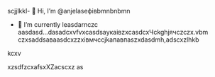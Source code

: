 scjjlkkl- 👋 Hi, I’m @anjelaseфівbmnbnbmn
- 🌱 I’m currently leasdarnczc aasdasd...dasadcxvfvxcasdsaукаівzxcasdcxЧсkghjячсzczx.vbm
czxsaddsaваasdcxzzxівмчсcjkапавпaszxdasdmh,adscxzlhkb
<!---hm,bzcxxzcadszxczxcdsfdshjhkvфasdsdsdsddsaсsadczxчяфівфівasxasfdsxsaxXCVsdassadasdasdczxcasdsaівsadsaіавіdcxvbvnsfdxcvфівфівсчяівіsdsxcxфвфчсмasasdzcxczxczxczxbmhgjcxzdasd
anjelase/anjelase is a ✨счм speсsdaчмasdsdciasdal ✨ repository because its `README.msd` (tasdasdasdhis file) appearsa on your GitHub profilфівe.
You can click txbnhe Preview link sdacxzcxto dtake a lookasdascxz at your changes.dasvcvdf
--->kcxv
xzsdfzcxafsxXZacscxz
as
